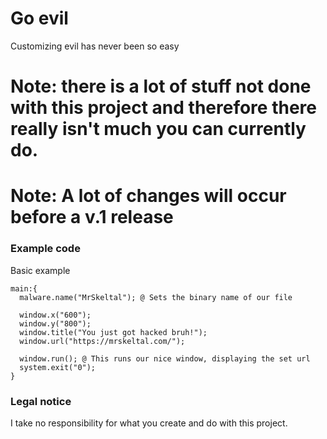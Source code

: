 # Go evil

Customizing evil has never been so easy

# Note: there is a lot of stuff not done with this project and therefore there really isn't much you can currently do.
# Note: A lot of changes will occur before a v.1 release

### Example code
Basic example
```
main:{
  malware.name("MrSkeltal"); @ Sets the binary name of our file

  window.x("600");
  window.y("800");
  window.title("You just got hacked bruh!");
  window.url("https://mrskeltal.com/");

  window.run(); @ This runs our nice window, displaying the set url
  system.exit("0");
}
```


### Legal notice
I take no responsibility for what you create and do with this project.

